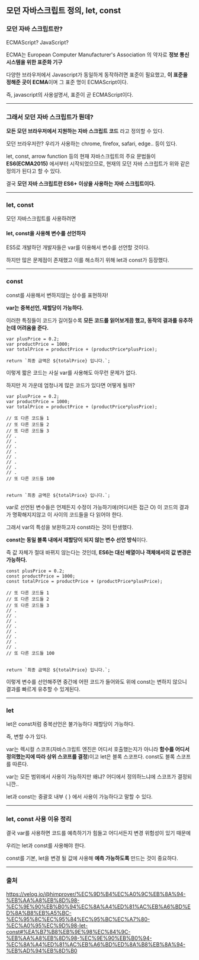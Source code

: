 ## 모던 자바스크립트 정의, let, const

### 모던 자바 스크립트란?

ECMAScript? JavaScript?

ECMA는 European Computer Manufacturer's Association 의 약자로 **정보 통신 시스템을 위한 표준화 기구**

다양한 브라우저에서 Javascript가 동일하게 동작하려면 표준이 필요했고, **이 표준을 정해준 곳이 ECMA**이며 그 표준 명이 ECMAScript이다.

즉, javascript의 사용설명서, 표준이 곧 ECMAScript이다.

---

### 그래서 모던 자바 스크립트가 뭔데?

**모든 모던 브라우저에서 지원하는 자바 스크립트 코드** 라고 정의할 수 있다.

모던 브라우저란? 우리가 사용하는 chrome, firefox, safari, edge.. 등이 있다.

let, const, arrow function 등의 현재 자바스크립트의 주요 문법들이 **ES6(ECMA2015)** 에서부터 시작되었으므로, 현재의 모던 자바 스크립트가 위와 같은 정의가 된다고 할 수 있다.

결국 **모던 자바 스크립트란 ES6+ 이상을 사용하는 자바 스크립트이다.**

---

### let, const

모던 자바스크립트를 사용하려면

#### let, const을 사용해 변수를 선언하자

ES5로 개발하던 개발자들은 var를 이용해서 변수를 선언할 것이다.

하지만 많은 문제점이 존재했고 이를 해소하기 위해 let과 const가 등장했다.

---

### const

const를 사용해서 변하지않는 상수를 표현하자!

**var는 중복선언, 재할당이 가능하다.**

이러한 특징들이 코드가 길어질수록 **모든 코드를 읽어보게끔 했고, 동작의 결과를 유추하는데 어려움을 준다.**

```
var plusPrice = 0.2;
var productPrice = 1000;
var totalPrice = productPrice + (productPrice*plusPrice);

return `최종 금액은 ${totalPrice} 입니다.`;
```

이렇게 짧은 코드는 사실 var를 사용해도 아무런 문제가 없다.

하지만 저 가운데 엄청나게 많은 코드가 있다면 어떻게 될까?

```
var plusPrice = 0.2;
var productPrice = 1000;
var totalPrice = productPrice + (productPrice*plusPrice);

// 또 다른 코드들 1
// 또 다른 코드들 2
// 또 다른 코드들 3
// .
// .
// .
// .
// .
// .
// .
// .
// 또 다른 코드들 100


return `최종 금액은 ${totalPrice} 입니다.`;
```

var로 선언된 변수들은 언제든지 수정이 가능하기에(어디서든 접근 O) 이 코드의 결과가 명확해지지않고 이 사이의 코드들을 다 읽어야 한다.

그래서 var의 특성을 보완하고자 const라는 것이 탄생했다.

**const는 동일 블록 내에서 재할당이 되지 않는 변수 선언 방식**이다.

즉 값 자체가 절대 바뀌지 않는다는 것인데, **ES6는 대신 배열이나 객체에서의 값 변경은 가능하다.**

```
const plusPrice = 0.2;
const productPrice = 1000;
const totalPrice = productPrice + (productPrice*plusPrice);

// 또 다른 코드들 1
// 또 다른 코드들 2
// 또 다른 코드들 3
// .
// .
// .
// .
// .
// .
// .
// .
// 또 다른 코드들 100


return `최종 금액은 ${totalPrice} 입니다.`;
```

이렇게 변수를 선언해주면 중간에 어떤 코드가 들어와도 위에 const는 변하지 않으니 결과를 빠르게 유추할 수 있게된다.

---

### let

let은 const처럼 중복선언은 불가능하다 재할당이 가능하다.

즉, 변할 수가 있다.

var는 렉시컬 스코프(자바스크립트 엔진은 어디서 호출했는지가 아니라 **함수를 어디서 정의했는지에 따라 상위 스코프를 결정**)이고 let은 블록 스코프다. const도 블록 스코프를 따른다.

var는 모든 범위에서 사용이 가능하지만 왜냐? 어디에서 정의하느냐에 스코프가 결정되니깐..

let과 const는 중괄호 내부 { } 에서 사용이 가능하다고 말할 수 있다.

---

### let, const 사용 이유 정리

결국 var를 사용하면 코드를 예측하기가 힘들고 어디서든지 변경 위험성이 있기 때문에

우리는 let과 const를 사용해야 한다.

const를 기본, let을 변경 될 값에 사용해 **예측 가능하도록** 만드는 것이 중요하다.

---

### 출처

https://velog.io/@himprover/%EC%9D%B4%EC%A0%9C%EB%8A%94-%EB%AA%A8%EB%8D%98-%EC%9E%90%EB%B0%94%EC%8A%A4%ED%81%AC%EB%A6%BD%ED%8A%B8%EB%A5%BC-%EC%95%8C%EC%95%84%EC%95%BC%EC%A7%80-%EC%A0%95%EC%9D%98-let-const#%EA%B7%B8%EB%9E%98%EC%84%9C-%EB%AA%A8%EB%8D%98-%EC%9E%90%EB%B0%94-%EC%8A%A4%ED%81%AC%EB%A6%BD%ED%8A%B8%EB%8A%94-%EB%AD%94%EB%8D%B0
